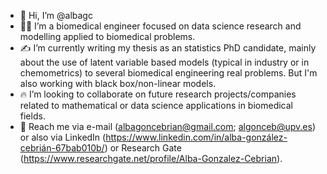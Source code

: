 - 👋 Hi, I’m @albagc
- 👩‍💻 I’m a biomedical engineer focused on data science research and modelling applied to biomedical problems.
- ✍ I’m currently writing my thesis as an statistics PhD candidate, mainly about the use of latent variable based models (typical in industry or in chemometrics) to several biomedical engineering real problems. But I'm also working with black box/non-linear models.
- 🔥 I’m looking to collaborate on future research projects/companies related to mathematical or data science applications in biomedical fields. 
- 🖖 Reach me via e-mail (albagoncebrian@gmail.com; algonceb@upv.es) or also via LinkedIn (https://www.linkedin.com/in/alba-gonzález-cebrián-67bab010b/) or Research Gate (https://www.researchgate.net/profile/Alba-Gonzalez-Cebrian).

<!---
albagc/albagc is a ✨ special ✨ repository because its `README.md` (this file) appears on your GitHub profile.
You can click the Preview link to take a look at your changes.
--->
